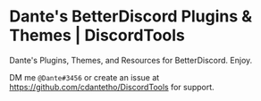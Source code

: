 # Dante's BetterDiscord Plugins & Themes | DiscordTools

Dante's Plugins, Themes, and Resources for BetterDiscord. Enjoy.

DM me `@Dante#3456` or create an issue at https://github.com/cdantetho/DiscordTools for support.